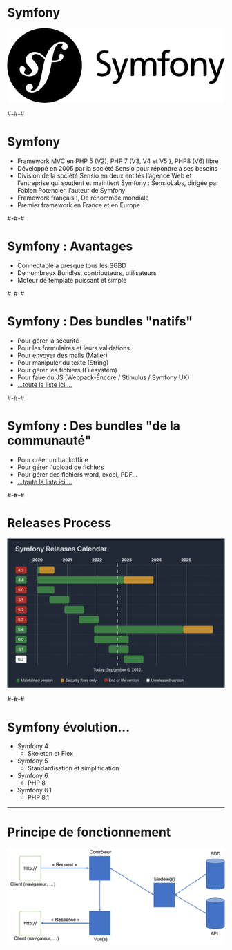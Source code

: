 # Symfony

![Symfony](ressources/r319/logosymfony.png)

#-#-#

# Symfony

* Framework MVC en PHP 5 (V2), PHP 7 (V3, V4 et V5 ), PHP8 (V6) libre
* Développé en 2005 par la société Sensio pour répondre à ses besoins
* Division de la société Sensio en deux entités l’agence Web et l’entreprise qui soutient et maintient Symfony : SensioLabs, dirigée par Fabien Potencier, l’auteur de Symfony
* Framework français !, De renommée mondiale
* Premier framework en France et en Europe

#-#-#

# Symfony : Avantages

* Connectable à presque tous les SGBD
* De nombreux Bundles, contributeurs, utilisateurs
* Moteur de template puissant et simple

#-#-#

# Symfony : Des bundles "natifs"

* Pour gérer la sécurité
* Pour les formulaires et leurs validations
* Pour envoyer des mails (Mailer)
* Pour manipuler du texte (String)
* Pour gérer les fichiers (Filesystem)
* Pour faire du JS (Webpack-Encore / Stimulus / Symfony UX)
* [...toute la liste ici ...](https://symfony.com/components)

#-#-#

# Symfony : Des bundles "de la communauté"

* Pour créer un backoffice
* Pour gérer l'upload de fichiers
* Pour gérer des fichiers word, excel, PDF...
* [...toute la liste ici ...](https://packagist.org/)


#-#-#

# Releases Process

![Symfony](ressources/r319/realease.png)

#-#-#

# Symfony évolution...

* Symfony 4
  * Skeleton et Flex
* Symfony 5
  * Standardisation et simplification
* Symfony 6
  * PHP 8
* Symfony 6.1
  * PHP 8.1

---

# Principe de fonctionnement

<img src="ressources/r319/request-response.png" width="600px" style="border:0px;"/>

